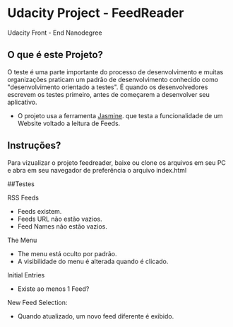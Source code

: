 # Udacity Project - FeedReader

Udacity Front - End Nanodegree

## O que é este Projeto?

O teste é uma parte importante do processo de desenvolvimento e muitas organizações praticam um padrão de desenvolvimento conhecido como "desenvolvimento orientado a testes". É quando os desenvolvedores escrevem os testes primeiro, antes de começarem a desenvolver seu aplicativo.
* O projeto usa a ferramenta [Jasmine](http://jasmine.github.io). que testa a funcionalidade de um Website voltado a leitura de Feeds.  


## Instruções?

Para vizualizar o projeto feedreader, baixe ou clone os arquivos em seu PC e abra em seu navegador de preferência o arquivo index.html

##Testes

RSS Feeds
* Feeds existem.
* Feeds URL não estão vazios.
* Feed Names não estão vazios.

The Menu

* The menu está oculto por padrão.
* A visibilidade do menu é alterada quando é clicado.

Initial Entries
* Existe ao menos 1 Feed?

New Feed Selection:
* Quando atualizado, um novo feed diferente é exibido.